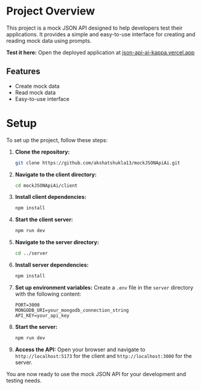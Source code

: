 # Project Overview

This project is a mock JSON API designed to help developers test their applications. It provides a simple and easy-to-use interface for creating and reading mock data using prompts.

**Test it here:**
    Open the deployed application at [json-api-ai-kappa.vercel.app](https://json-api-ai-kappa.vercel.app)

## Features

- Create mock data
- Read mock data
- Easy-to-use interface

# Setup

To set up the project, follow these steps:

1. **Clone the repository:**
    ```sh
    git clone https://github.com/akshatshukla13/mockJSONApiAi.git
    ```

2. **Navigate to the client directory:**
    ```sh
    cd mockJSONApiAi/client
    ```

3. **Install client dependencies:**
    ```sh
    npm install
    ```

4. **Start the client server:**
    ```sh
    npm run dev
    ```

5. **Navigate to the server directory:**
    ```sh
    cd ../server
    ```

6. **Install server dependencies:**
    ```sh
    npm install
    ```

7. **Set up environment variables:**
    Create a `.env` file in the `server` directory with the following content:
    ```env
    PORT=3000
    MONGODB_URI=your_mongodb_connection_string
    API_KEY=your_api_key
    ```

8. **Start the server:**
    ```sh
    npm run dev
    ```

9. **Access the API:**
    Open your browser and navigate to `http://localhost:5173` for the client and `http://localhost:3000` for the server.

You are now ready to use the mock JSON API for your development and testing needs.
